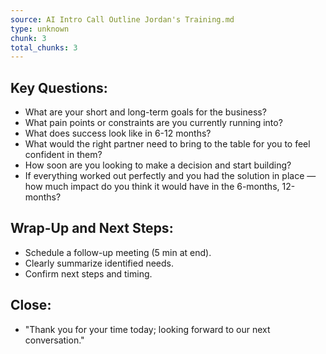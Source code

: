 ```yaml
---
source: AI Intro Call Outline Jordan's Training.md
type: unknown
chunk: 3
total_chunks: 3
---
```


## Key Questions:

* What are your short and long-term goals for the business? 
* What pain points or constraints are you currently running into? 
* What does success look like in 6-12 months? 
* What would the right partner need to bring to the table for you to feel confident in them? 
* How soon are you looking to make a decision and start building? 
* If everything worked out perfectly and you had the solution in place — how much impact do you think it would have in the 6-months, 12-months? 

## Wrap-Up and Next Steps:

* Schedule a follow-up meeting (5 min at end). 
* Clearly summarize identified needs. 
* Confirm next steps and timing. 

## Close:

* "Thank you for your time today; looking forward to our next conversation."
